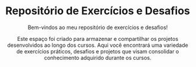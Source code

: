 <h1 align="center">
   Repositório de Exercícios e Desafios
</h1>

<p align="center">
    Bem-vindos ao meu repositório de exercícios e desafios!   
</p>

<p align="center">
    Este espaço foi criado para armazenar e compartilhar os projetos desenvolvidos ao longo dos cursos. Aqui você encontrará uma variedade de exercícios práticos, desafios e projetos que visam consolidar o conhecimento adquirido durante os cursos. </p> 

